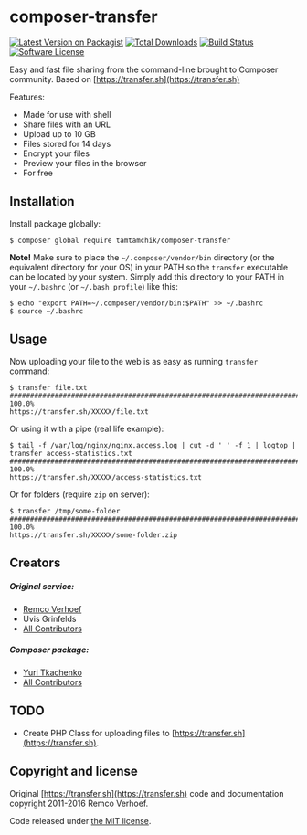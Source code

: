 # composer-transfer

[![Latest Version on Packagist][ico-version]][link-packagist]
[![Total Downloads][ico-downloads]][link-downloads]
[![Build Status][ico-build]][link-build]
[![Software License][ico-license]](LICENSE)

Easy and fast file sharing from the command-line brought to Composer community.
Based on [https://transfer.sh](https://transfer.sh)

Features:
- Made for use with shell
- Share files with an URL
- Upload up to 10 GB
- Files stored for 14 days
- Encrypt your files
- Preview your files in the browser
- For free

## Installation

Install package globally:

```
$ composer global require tamtamchik/composer-transfer
```

**Note!** Make sure to place the `~/.composer/vendor/bin` directory (or the equivalent directory for
your OS) in your PATH so the `transfer` executable can be located by your system. Simply add this directory to your PATH in your  `~/.bashrc` (or `~/.bash_profile`) like this:

```
$ echo "export PATH=~/.composer/vendor/bin:$PATH" >> ~/.bashrc
$ source ~/.bashrc
```

## Usage

Now uploading your file to the web is as easy as running `transfer` command:

```
$ transfer file.txt
######################################################################## 100.0%
https://transfer.sh/XXXXX/file.txt
```

Or using it with a pipe (real life example):

```
$ tail -f /var/log/nginx/nginx.access.log | cut -d ' ' -f 1 | logtop | transfer access-statistics.txt
######################################################################## 100.0%
https://transfer.sh/XXXXX/access-statistics.txt
```

Or for folders (require `zip` on server):

```
$ transfer /tmp/some-folder
######################################################################## 100.0%
https://transfer.sh/XXXXX/some-folder.zip
```


## Creators

##### Original service:

- [Remco Verhoef](https://github.com/nl5887)
- Uvis Grinfelds
- [All Contributors](https://github.com/dutchcoders/transfer.sh/graphs/contributors)

##### Composer package:

- [Yuri Tkachenko](https://github.com/tamtamchik)
- [All Contributors](../../contributors)

## TODO

- Create PHP Class for uploading files to [https://transfer.sh](https://transfer.sh).

## Copyright and license

Original [https://transfer.sh](https://transfer.sh) code and documentation copyright 2011-2016 Remco Verhoef.

Code released under [the MIT license](LICENSE).

  [ico-version]: https://img.shields.io/packagist/v/tamtamchik/composer-transfer.svg?style=flat-square
  [ico-license]: https://img.shields.io/packagist/l/tamtamchik/composer-transfer.svg?style=flat-square
  [ico-downloads]: https://img.shields.io/packagist/dt/tamtamchik/composer-transfer.svg?style=flat-square
  [ico-build]: https://img.shields.io/travis/tamtamchik/composer-transfer.svg?style=flat-square

  [link-packagist]: https://packagist.org/packages/tamtamchik/composer-transfer
  [link-downloads]: https://packagist.org/packages/tamtamchik/composer-transfer/stats
  [link-build]: https://travis-ci.org/tamtamchik/composer-transfer
